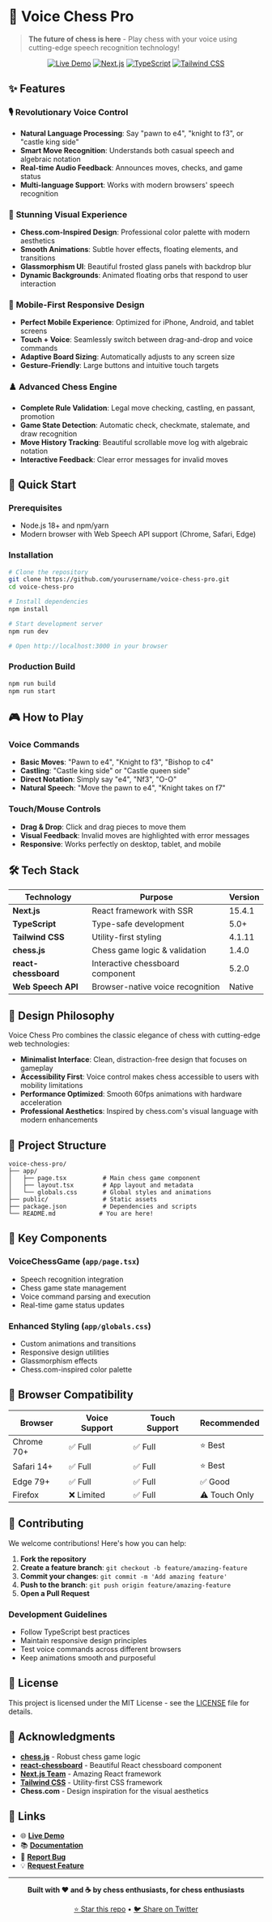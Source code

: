 # 🎤 Voice Chess Pro

> **The future of chess is here** - Play chess with your voice using cutting-edge speech recognition technology!

<div align="center">

[![Live Demo](https://img.shields.io/badge/🚀_Live_Demo-Voice_Chess_Pro-brightgreen?style=for-the-badge)](https://play-voice-chess.vercel.app/)
[![Next.js](https://img.shields.io/badge/Next.js-15.4.1-black?style=flat-square&logo=next.js)](https://nextjs.org/)
[![TypeScript](https://img.shields.io/badge/TypeScript-5.0-blue?style=flat-square&logo=typescript)](https://www.typescriptlang.org/)
[![Tailwind CSS](https://img.shields.io/badge/Tailwind_CSS-4.1.11-38B2AC?style=flat-square&logo=tailwind-css)](https://tailwindcss.com/)

</div>

## ✨ Features

### 🎙️ **Revolutionary Voice Control**
- **Natural Language Processing**: Say "pawn to e4", "knight to f3", or "castle king side"
- **Smart Move Recognition**: Understands both casual speech and algebraic notation
- **Real-time Audio Feedback**: Announces moves, checks, and game status
- **Multi-language Support**: Works with modern browsers' speech recognition

### 🎨 **Stunning Visual Experience**
- **Chess.com-Inspired Design**: Professional color palette with modern aesthetics
- **Smooth Animations**: Subtle hover effects, floating elements, and transitions
- **Glassmorphism UI**: Beautiful frosted glass panels with backdrop blur
- **Dynamic Backgrounds**: Animated floating orbs that respond to user interaction

### 📱 **Mobile-First Responsive Design**
- **Perfect Mobile Experience**: Optimized for iPhone, Android, and tablet screens
- **Touch + Voice**: Seamlessly switch between drag-and-drop and voice commands
- **Adaptive Board Sizing**: Automatically adjusts to any screen size
- **Gesture-Friendly**: Large buttons and intuitive touch targets

### ♟️ **Advanced Chess Engine**
- **Complete Rule Validation**: Legal move checking, castling, en passant, promotion
- **Game State Detection**: Automatic check, checkmate, stalemate, and draw recognition
- **Move History Tracking**: Beautiful scrollable move log with algebraic notation
- **Interactive Feedback**: Clear error messages for invalid moves

## 🚀 Quick Start

### Prerequisites
- Node.js 18+ and npm/yarn
- Modern browser with Web Speech API support (Chrome, Safari, Edge)

### Installation

```bash
# Clone the repository
git clone https://github.com/yourusername/voice-chess-pro.git
cd voice-chess-pro

# Install dependencies
npm install

# Start development server
npm run dev

# Open http://localhost:3000 in your browser
```

### Production Build
```bash
npm run build
npm run start
```

## 🎮 How to Play

### Voice Commands
- **Basic Moves**: "Pawn to e4", "Knight to f3", "Bishop to c4"
- **Castling**: "Castle king side" or "Castle queen side"
- **Direct Notation**: Simply say "e4", "Nf3", "O-O"
- **Natural Speech**: "Move the pawn to e4", "Knight takes on f7"

### Touch/Mouse Controls
- **Drag & Drop**: Click and drag pieces to move them
- **Visual Feedback**: Invalid moves are highlighted with error messages
- **Responsive**: Works perfectly on desktop, tablet, and mobile

## 🛠️ Tech Stack

| Technology | Purpose | Version |
|------------|---------|---------|
| **Next.js** | React framework with SSR | 15.4.1 |
| **TypeScript** | Type-safe development | 5.0+ |
| **Tailwind CSS** | Utility-first styling | 4.1.11 |
| **chess.js** | Chess game logic & validation | 1.4.0 |
| **react-chessboard** | Interactive chessboard component | 5.2.0 |
| **Web Speech API** | Browser-native voice recognition | Native |

## 🎨 Design Philosophy

Voice Chess Pro combines the classic elegance of chess with cutting-edge web technologies:

- **Minimalist Interface**: Clean, distraction-free design that focuses on gameplay
- **Accessibility First**: Voice control makes chess accessible to users with mobility limitations
- **Performance Optimized**: Smooth 60fps animations with hardware acceleration
- **Professional Aesthetics**: Inspired by chess.com's visual language with modern enhancements

## 📁 Project Structure

```
voice-chess-pro/
├── app/
│   ├── page.tsx          # Main chess game component
│   ├── layout.tsx        # App layout and metadata
│   └── globals.css       # Global styles and animations
├── public/               # Static assets
├── package.json          # Dependencies and scripts
└── README.md            # You are here!
```

## 🌟 Key Components

### VoiceChessGame (`app/page.tsx`)
- Speech recognition integration
- Chess game state management
- Voice command parsing and execution
- Real-time game status updates

### Enhanced Styling (`app/globals.css`)
- Custom animations and transitions
- Responsive design utilities
- Glassmorphism effects
- Chess.com-inspired color palette

## 🔧 Browser Compatibility

| Browser | Voice Support | Touch Support | Recommended |
|---------|---------------|---------------|-------------|
| Chrome 70+ | ✅ Full | ✅ Full | ⭐ Best |
| Safari 14+ | ✅ Full | ✅ Full | ⭐ Best |
| Edge 79+ | ✅ Full | ✅ Full | ✅ Good |
| Firefox | ❌ Limited | ✅ Full | ⚠️ Touch Only |

## 🤝 Contributing

We welcome contributions! Here's how you can help:

1. **Fork the repository**
2. **Create a feature branch**: `git checkout -b feature/amazing-feature`
3. **Commit your changes**: `git commit -m 'Add amazing feature'`
4. **Push to the branch**: `git push origin feature/amazing-feature`
5. **Open a Pull Request**

### Development Guidelines
- Follow TypeScript best practices
- Maintain responsive design principles
- Test voice commands across different browsers
- Keep animations smooth and purposeful

## 📄 License

This project is licensed under the MIT License - see the [LICENSE](LICENSE) file for details.

## 🙏 Acknowledgments

- **[chess.js](https://github.com/jhlywa/chess.js)** - Robust chess game logic
- **[react-chessboard](https://github.com/Clariity/react-chessboard)** - Beautiful React chessboard component
- **[Next.js Team](https://nextjs.org/)** - Amazing React framework
- **[Tailwind CSS](https://tailwindcss.com/)** - Utility-first CSS framework
- **Chess.com** - Design inspiration for the visual aesthetics

## 🔗 Links

- 🌐 **[Live Demo](https://play-voice-chess.vercel.app/)**
- 📚 **[Documentation](https://github.com/teddexter0/play-voice-chess/wiki)**
- 🐛 **[Report Bug](https://github.com/teddexter0/play-voice-chess/issues)**
- 💡 **[Request Feature](https://github.com/teddexter0/play-voice-chess/issues)**

---

<div align="center">

**Built with ❤️ and ☕ by chess enthusiasts, for chess enthusiasts**

[⭐ Star this repo](https://github.com/teddexter0/play-voice-chess) • [🐦 Share on Twitter](https://twitter.com/intent/tweet?text=Check%20out%20Voice%20Chess%20Pro%20-%20play%20chess%20with%20your%20voice!%20https://play-voice-chess.vercel.app/)

</div>